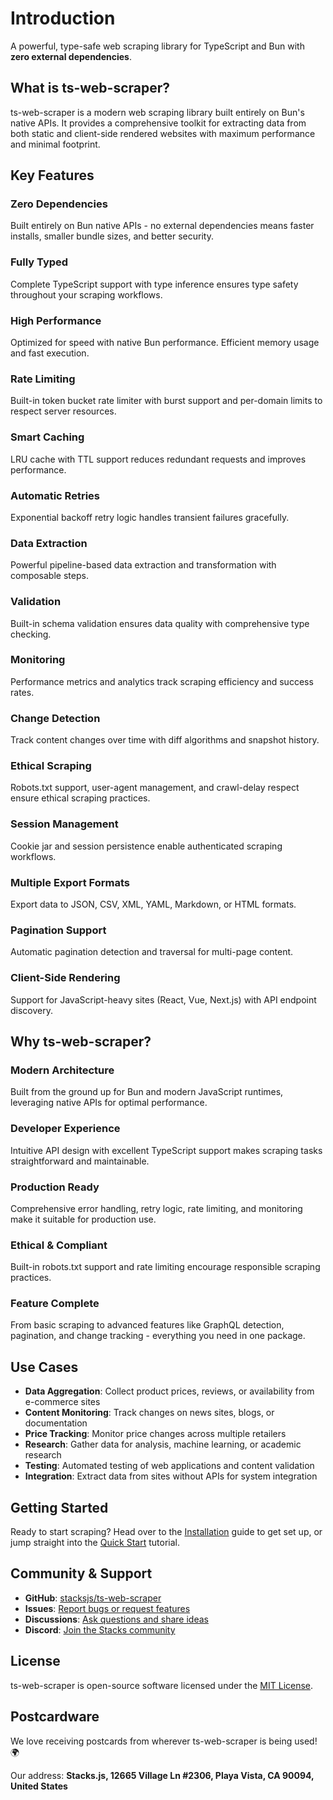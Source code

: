 # Introduction

A powerful, type-safe web scraping library for TypeScript and Bun with **zero external dependencies**.

## What is ts-web-scraper?

ts-web-scraper is a modern web scraping library built entirely on Bun's native APIs. It provides a comprehensive toolkit for extracting data from both static and client-side rendered websites with maximum performance and minimal footprint.

## Key Features

### Zero Dependencies
Built entirely on Bun native APIs - no external dependencies means faster installs, smaller bundle sizes, and better security.

### Fully Typed
Complete TypeScript support with type inference ensures type safety throughout your scraping workflows.

### High Performance
Optimized for speed with native Bun performance. Efficient memory usage and fast execution.

### Rate Limiting
Built-in token bucket rate limiter with burst support and per-domain limits to respect server resources.

### Smart Caching
LRU cache with TTL support reduces redundant requests and improves performance.

### Automatic Retries
Exponential backoff retry logic handles transient failures gracefully.

### Data Extraction
Powerful pipeline-based data extraction and transformation with composable steps.

### Validation
Built-in schema validation ensures data quality with comprehensive type checking.

### Monitoring
Performance metrics and analytics track scraping efficiency and success rates.

### Change Detection
Track content changes over time with diff algorithms and snapshot history.

### Ethical Scraping
Robots.txt support, user-agent management, and crawl-delay respect ensure ethical scraping practices.

### Session Management
Cookie jar and session persistence enable authenticated scraping workflows.

### Multiple Export Formats
Export data to JSON, CSV, XML, YAML, Markdown, or HTML formats.

### Pagination Support
Automatic pagination detection and traversal for multi-page content.

### Client-Side Rendering
Support for JavaScript-heavy sites (React, Vue, Next.js) with API endpoint discovery.

## Why ts-web-scraper?

### Modern Architecture
Built from the ground up for Bun and modern JavaScript runtimes, leveraging native APIs for optimal performance.

### Developer Experience
Intuitive API design with excellent TypeScript support makes scraping tasks straightforward and maintainable.

### Production Ready
Comprehensive error handling, retry logic, rate limiting, and monitoring make it suitable for production use.

### Ethical & Compliant
Built-in robots.txt support and rate limiting encourage responsible scraping practices.

### Feature Complete
From basic scraping to advanced features like GraphQL detection, pagination, and change tracking - everything you need in one package.

## Use Cases

- **Data Aggregation**: Collect product prices, reviews, or availability from e-commerce sites
- **Content Monitoring**: Track changes on news sites, blogs, or documentation
- **Price Tracking**: Monitor price changes across multiple retailers
- **Research**: Gather data for analysis, machine learning, or academic research
- **Testing**: Automated testing of web applications and content validation
- **Integration**: Extract data from sites without APIs for system integration

## Getting Started

Ready to start scraping? Head over to the [Installation](/install) guide to get set up, or jump straight into the [Quick Start](/quick-start) tutorial.

## Community & Support

- **GitHub**: [stacksjs/ts-web-scraper](https://github.com/stacksjs/ts-web-scraper)
- **Issues**: [Report bugs or request features](https://github.com/stacksjs/ts-web-scraper/issues)
- **Discussions**: [Ask questions and share ideas](https://github.com/stacksjs/ts-web-scraper/discussions)
- **Discord**: [Join the Stacks community](https://discord.gg/stacksjs)

## License

ts-web-scraper is open-source software licensed under the [MIT License](https://github.com/stacksjs/ts-web-scraper/blob/main/LICENSE.md).

## Postcardware

We love receiving postcards from wherever ts-web-scraper is being used! 🌍

Our address: **Stacks.js, 12665 Village Ln #2306, Playa Vista, CA 90094, United States**
